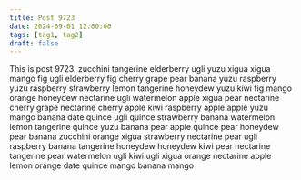 ```yaml
---
title: Post 9723
date: 2024-09-01 12:00:00
tags: [tag1, tag2]
draft: false
---
```

This is post 9723.
zucchini
tangerine
elderberry
ugli
yuzu
xigua
xigua
mango
fig
ugli
elderberry
fig
cherry
grape
pear
banana
yuzu
raspberry
yuzu
raspberry
strawberry
lemon
tangerine
honeydew
yuzu
kiwi
fig
mango
orange
honeydew
nectarine
ugli
watermelon
apple
xigua
pear
nectarine
cherry
grape
nectarine
cherry
apple
kiwi
raspberry
apple
apple
yuzu
mango
banana
date
quince
ugli
quince
strawberry
banana
watermelon
lemon
tangerine
quince
yuzu
banana
pear
apple
quince
pear
honeydew
pear
banana
zucchini
orange
xigua
strawberry
nectarine
pear
ugli
raspberry
banana
tangerine
honeydew
honeydew
kiwi
pear
nectarine
tangerine
pear
watermelon
ugli
kiwi
ugli
xigua
orange
nectarine
apple
lemon
orange
date
quince
mango
banana
mango
